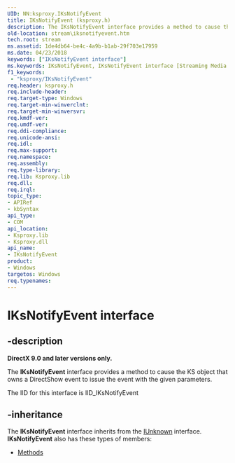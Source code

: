 ```yaml
---
UID: NN:ksproxy.IKsNotifyEvent
title: IKsNotifyEvent (ksproxy.h)
description: The IKsNotifyEvent interface provides a method to cause the KS object that owns a DirectShow event to issue the event with the given parameters.
old-location: stream\iksnotifyevent.htm
tech.root: stream
ms.assetid: 1de4db64-be4c-4a9b-b1ab-29f703e17959
ms.date: 04/23/2018
keywords: ["IKsNotifyEvent interface"]
ms.keywords: IKsNotifyEvent, IKsNotifyEvent interface [Streaming Media Devices], IKsNotifyEvent interface [Streaming Media Devices],described, ksproxy/IKsNotifyEvent, ksproxy_1ef13fd1-5ccb-410c-8b0e-4942d9ba790e.xml, stream.iksnotifyevent
f1_keywords:
 - "ksproxy/IKsNotifyEvent"
req.header: ksproxy.h
req.include-header: 
req.target-type: Windows
req.target-min-winverclnt: 
req.target-min-winversvr: 
req.kmdf-ver: 
req.umdf-ver: 
req.ddi-compliance: 
req.unicode-ansi: 
req.idl: 
req.max-support: 
req.namespace: 
req.assembly: 
req.type-library: 
req.lib: Ksproxy.lib
req.dll: 
req.irql: 
topic_type:
- APIRef
- kbSyntax
api_type:
- COM
api_location:
- Ksproxy.lib
- Ksproxy.dll
api_name:
- IKsNotifyEvent
product:
- Windows
targetos: Windows
req.typenames: 
---
```


# IKsNotifyEvent interface


## -description


<b>DirectX 9.0 and later versions only.</b>

The <b>IKsNotifyEvent</b> interface provides a method to cause the KS object that owns a DirectShow event to issue the event with the given parameters.

The IID for this interface is IID_IKsNotifyEvent


## -inheritance

The <b xmlns:loc="https://microsoft.com/wdcml/l10n">IKsNotifyEvent</b> interface inherits from the <a href="https://docs.microsoft.com/windows/desktop/api/unknwn/nn-unknwn-iunknown">IUnknown</a> interface. <b>IKsNotifyEvent</b> also has these types of members:
<ul>
<li><a href="https://docs.microsoft.com/">Methods</a></li>
</ul>

